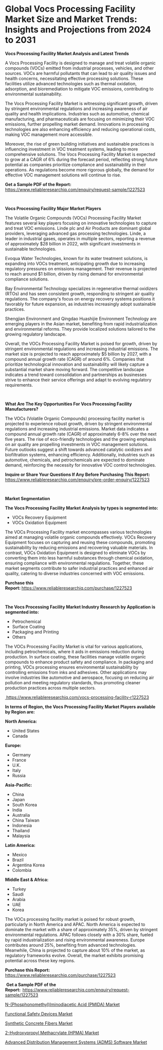 <p><h1>Global Vocs Processing Facility Market Size and Market Trends: Insights and Projections from 2024 to 2031</h1></p><p><strong>Vocs Processing Facility Market Analysis and Latest Trends</strong></p>
<p><p>A Vocs Processing Facility is designed to manage and treat volatile organic compounds (VOCs) emitted from industrial processes, vehicles, and other sources. VOCs are harmful pollutants that can lead to air quality issues and health concerns, necessitating effective processing solutions. These facilities utilize advanced technologies such as thermal oxidation, adsorption, and bioremediation to mitigate VOC emissions, contributing to environmental sustainability.</p><p>The Vocs Processing Facility Market is witnessing significant growth, driven by stringent environmental regulations and increasing awareness of air quality and health implications. Industries such as automotive, chemical manufacturing, and pharmaceuticals are focusing on minimizing their VOC emissions, further propelling market demand. Innovations in processing technologies are also enhancing efficiency and reducing operational costs, making VOC management more accessible.</p><p>Moreover, the rise of green building initiatives and sustainable practices is influencing investment in VOC treatment systems, leading to more comprehensive solutions. The Vocs Processing Facility Market is expected to grow at a CAGR of 6% during the forecast period, reflecting strong future potential as companies prioritize compliance and sustainability in their operations. As regulations become more rigorous globally, the demand for effective VOC management solutions will continue to rise.</p></p>
<p><strong>Get a Sample PDF of the Report:&nbsp;</strong> <a href="https://www.reliableresearchiq.com/enquiry/request-sample/1227523?utm_campaign=104&utm_medium=2&utm_source=Github&utm_content=ia&utm_term=15102024&utm_id=vocs-processing-facility">https://www.reliableresearchiq.com/enquiry/request-sample/1227523</a></p>
<p>&nbsp;</p>
<p><strong>Vocs Processing Facility Major Market Players</strong></p>
<p><p>The Volatile Organic Compounds (VOCs) Processing Facility Market features several key players focusing on innovative technologies to capture and treat VOC emissions. Linde plc and Air Products are dominant global providers, leveraging advanced gas processing technologies. Linde, a leader in industrial gases, operates in multiple sectors, reporting a revenue of approximately $28 billion in 2022, with significant investments in sustainable technologies.</p><p>Evoqua Water Technologies, known for its water treatment solutions, is expanding into VOCs treatment, anticipating growth due to increasing regulatory pressures on emissions management. Their revenue is projected to reach around $1 billion, driven by rising demand for environmental compliance solutions.</p><p>Bay Environmental Technology specializes in regenerative thermal oxidizers (RTOs) and has seen consistent growth, responding to stringent air quality regulations. The company's focus on energy recovery systems positions it favorably for future expansion, as industries increasingly adopt sustainable practices.</p><p>Shengjian Environment and Qingdao Huashijie Environment Technology are emerging players in the Asian market, benefiting from rapid industrialization and environmental reforms. They provide localized solutions tailored to the growing regulatory landscape. </p><p>Overall, the VOCs Processing Facility Market is poised for growth, driven by stringent environmental regulations and increasing industrial emissions. The market size is projected to reach approximately $5 billion by 2027, with a compound annual growth rate (CAGR) of around 6%. Companies that prioritize technological innovation and sustainability will likely capture a substantial market share moving forward. The competitive landscape indicates a trend toward consolidation and partnerships as businesses strive to enhance their service offerings and adapt to evolving regulatory requirements.</p></p>
<p>&nbsp;</p>
<p><strong>What Are The Key Opportunities For Vocs Processing Facility Manufacturers?</strong></p>
<p><p>The VOCs (Volatile Organic Compounds) processing facility market is projected to experience robust growth, driven by stringent environmental regulations and increasing industrial emissions. Market data indicates a compound annual growth rate (CAGR) of approximately 6-8% over the next five years. The rise of eco-friendly technologies and the growing emphasis on air quality are propelling investments in VOC management solutions. Future outlooks suggest a shift towards advanced catalytic oxidizers and biofiltration systems, enhancing efficiency. Additionally, industries such as automotive, chemicals, and petrochemicals are expected to dominate demand, reinforcing the necessity for innovative VOC control technologies.</p></p>
<p><strong>Inquire or Share Your Questions If Any Before Purchasing This Report:</strong> <a href="https://www.reliableresearchiq.com/enquiry/pre-order-enquiry/1227523?utm_campaign=104&utm_medium=2&utm_source=Github&utm_content=ia&utm_term=15102024&utm_id=vocs-processing-facility">https://www.reliableresearchiq.com/enquiry/pre-order-enquiry/1227523</a></p>
<p>&nbsp;</p>
<p><strong>Market Segmentation</strong></p>
<p><strong>The Vocs Processing Facility Market Analysis by types is segmented into:</strong></p>
<p><ul><li>VOCs Recovery Equipment</li><li>VOCs Oxidation Equipment</li></ul></p>
<p><p>The VOCs Processing Facility market encompasses various technologies aimed at managing volatile organic compounds effectively. VOCs Recovery Equipment focuses on capturing and reusing these compounds, promoting sustainability by reducing emissions and recovering valuable materials. In contrast, VOCs Oxidation Equipment is designed to eliminate VOCs by converting them into less harmful substances through chemical oxidation, ensuring compliance with environmental regulations. Together, these market segments contribute to safer industrial practices and enhanced air quality, catering to diverse industries concerned with VOC emissions.</p></p>
<p><strong>Purchase this Report:&nbsp;</strong><a href="https://www.reliableresearchiq.com/purchase/1227523?utm_campaign=104&utm_medium=2&utm_source=Github&utm_content=ia&utm_term=15102024&utm_id=vocs-processing-facility">https://www.reliableresearchiq.com/purchase/1227523</a></p>
<p>&nbsp;</p>
<p><strong>The Vocs Processing Facility Market Industry Research by Application is segmented into:</strong></p>
<p><ul><li>Petrochemical</li><li>Surface Coating</li><li>Packaging and Printing</li><li>Others</li></ul></p>
<p><p>The VOCs Processing Facility Market is vital for various applications, including petrochemicals, where it aids in emissions reduction during production. In surface coating, these facilities manage volatile organic compounds to enhance product safety and compliance. In packaging and printing, VOCs processing ensures environmental sustainability by controlling emissions from inks and adhesives. Other applications may involve industries like automotive and aerospace, focusing on reducing air pollution and meeting regulatory standards, thus promoting cleaner production practices across multiple sectors.</p></p>
<p><a href="https://www.reliableresearchiq.com/vocs-processing-facility-r1227523?utm_campaign=104&utm_medium=2&utm_source=Github&utm_content=ia&utm_term=15102024&utm_id=vocs-processing-facility">&nbsp;https://www.reliableresearchiq.com/vocs-processing-facility-r1227523</a></p>
<p><strong>In terms of Region, the Vocs Processing Facility Market Players available by Region are:</strong></p>
<p>
    <p> <strong> North America: </strong>
        <ul>
            <li>United States</li>
            <li>Canada</li>
        </ul>
        </p> 
    <p> <strong> Europe: </strong>
        <ul>
            <li>Germany</li>
            <li>France</li>
            <li>U.K.</li>
            <li>Italy</li>
            <li>Russia</li>
        </ul>
        </p> 
    <p> <strong> Asia-Pacific: </strong>
        <ul>
            <li>China</li>
            <li>Japan</li>
            <li>South Korea</li>
            <li>India</li>
            <li>Australia</li>
            <li>China Taiwan</li>
            <li>Indonesia</li>
            <li>Thailand</li>
            <li>Malaysia</li>
        </ul>
        </p> 
    <p> <strong> Latin America: </strong>
        <ul>
            <li>Mexico</li>
            <li>Brazil</li>
            <li>Argentina Korea</li>
            <li>Colombia</li>
        </ul>
        </p> 
    <p> <strong> Middle East & Africa: </strong>
        <ul>
            <li>Turkey</li>
            <li>Saudi</li>
            <li>Arabia</li>
            <li>UAE</li>
            <li>Korea</li>
        </ul>
    </p>
    </p>
<p><p>The VOCs processing facility market is poised for robust growth, particularly in North America and APAC. North America is expected to dominate the market with a share of approximately 35%, driven by stringent environmental regulations. APAC follows closely with a 30% share, fueled by rapid industrialization and rising environmental awareness. Europe contributes around 25%, benefiting from advanced technologies. Meanwhile, China is projected to capture about 10% of the market, as regulatory frameworks evolve. Overall, the market exhibits promising potential across these key regions.</p></p>
<p><strong>Purchase this Report: </strong><a href="https://www.reliableresearchiq.com/purchase/1227523?utm_campaign=104&utm_medium=2&utm_source=Github&utm_content=ia&utm_term=15102024&utm_id=vocs-processing-facility">https://www.reliableresearchiq.com/purchase/1227523</a></p>
<p>&nbsp;<strong>Get a Sample PDF of the Report:&nbsp;&nbsp;</strong><a href="https://www.reliableresearchiq.com/enquiry/request-sample/1227523?utm_campaign=104&utm_medium=2&utm_source=Github&utm_content=ia&utm_term=15102024&utm_id=vocs-processing-facility">https://www.reliableresearchiq.com/enquiry/request-sample/1227523</a></p>
<p><strong></strong></p>
<p><p><a href="https://www.linkedin.com/pulse/comprehensive-n-phosphonomethyliminodiacetic-acid-pmida-market-ck0re?trk=public_post_embed_feed-article-content&utm_campaign=104&utm_medium=2&utm_source=Github&utm_content=ia&utm_term=15102024&utm_id=vocs-processing-facility">N-(Phosphonomethyl)Iminodiacetic Acid (PMIDA) Market</a></p><p><a href="https://github.com/liz10hnbracht/Market-Research-Report-List-1/blob/main/functional-safety-devices-market.md?utm_campaign=104&utm_medium=2&utm_source=Github&utm_content=ia&utm_term=15102024&utm_id=vocs-processing-facility">Functional Safety Devices Market</a></p><p><a href="https://github.com/arnaudyclavinec/Market-Research-Report-List-1/blob/main/synthetic-concrete-fibers-market.md?utm_campaign=104&utm_medium=2&utm_source=Github&utm_content=ia&utm_term=15102024&utm_id=vocs-processing-facility">Synthetic Concrete Fibers Market</a></p><p><a href="https://www.linkedin.com/pulse/2-hydroxypropyl-methacrylate-hpma-market-industry-trends-menef?trk=public_post_embed_feed-article-content&utm_campaign=104&utm_medium=2&utm_source=Github&utm_content=ia&utm_term=15102024&utm_id=vocs-processing-facility">2-Hydroxypropyl Methacrylate (HPMA) Market</a></p><p><a href="https://www.linkedin.com/pulse/pioneering-growth-analyzing-global-advanced-distribution-qdwyf?trk=public_post_embed_feed-article-content&utm_campaign=104&utm_medium=2&utm_source=Github&utm_content=ia&utm_term=15102024&utm_id=vocs-processing-facility">Advanced Distribution Management Systems (ADMS) Software Market</a></p></p>